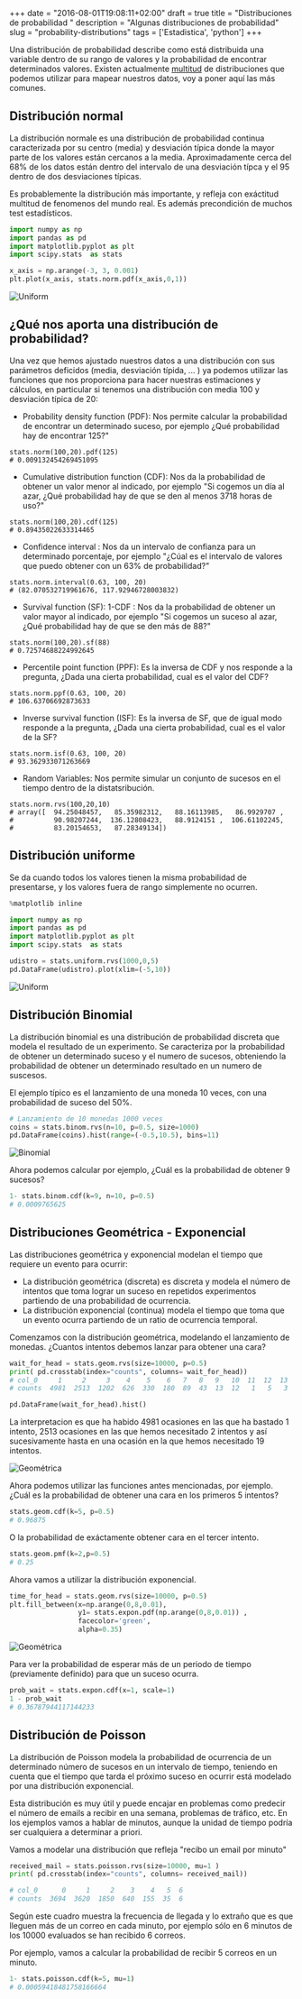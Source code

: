 +++
date = "2016-08-01T19:08:11+02:00"
draft = true
title = "Distribuciones de probabilidad <Python>"
description = "Algunas distribuciones de probabilidad"
slug = "probability-distributions"
tags = ['Estadistica', 'python']
+++

Una distribución de probabilidad describe como está distribuida una variable dentro de su rango de valores y la probabilidad de encontrar determinados valores. Existen actualmente [multitud](http://docs.scipy.org/doc/scipy/reference/stats.html) de distribuciones que podemos utilizar para mapear nuestros datos, voy a poner aquí las más comunes.

## Distribución normal

La distribución normale es una distribución de probabilidad continua caracterizada por su centro (media) y desviación típica donde la mayor parte de los valores están cercanos a la media. Aproximadamente cerca del 68% de los datos están dentro del intervalo de una desviación típca y el 95 dentro de dos desviaciones típicas.

Es probablemente la distribución más importante, y refleja con exáctitud multitud de fenomenos del mundo real. Es además precondición de muchos test estadísticos.

```python
import numpy as np
import pandas as pd
import matplotlib.pyplot as plt
import scipy.stats  as stats

x_axis = np.arange(-3, 3, 0.001)
plt.plot(x_axis, stats.norm.pdf(x_axis,0,1))
```
![Uniform](/images/9_2.png)

## ¿Qué nos aporta una distribución de probabilidad?

Una vez que hemos ajustado nuestros datos a una distribución con sus parámetros deficidos (media, desviación típida, ... ) ya podemos utilizar las funciones que nos proporciona para hacer nuestras estimaciones y cálculos, en particular si tenemos una distribución con media 100 y desviación típica de 20:


* Probability density function (PDF): Nos permite calcular la probabilidad de encontrar un determinado suceso, por ejemplo ¿Qué probabilidad hay de encontrar 125?"

```pyt
stats.norm(100,20).pdf(125)
# 0.009132454269451095
```

* Cumulative distribution function (CDF): Nos da la probabilidad de obtener un valor menor al indicado, por ejemplo "Si cogemos un día al azar, ¿Qué probabilidad hay de que se den al menos 3718 horas de uso?"

```pyt
stats.norm(100,20).cdf(125)
# 0.89435022633314465
```

* Confidence interval : Nos da un intervalo de confianza para un determinado porcentaje, por ejemplo "¿Cúal es el intervalo de valores que puedo obtener con un 63% de probabilidad?"

```pyt
stats.norm.interval(0.63, 100, 20)
# (82.070532719961676, 117.92946728003832)
```

* Survival function (SF): 1-CDF : Nos da la probabilidad de obtener un valor mayor al indicado, por ejemplo "Si cogemos un suceso al azar, ¿Qué probabilidad hay de que se den más de 88?"

```pyt
stats.norm(100,20).sf(88)
# 0.72574688224992645
```

* Percentile point function (PPF): Es la inversa de CDF y nos responde a la pregunta, ¿Dada una cierta probabilidad, cual es el valor del CDF?

```pyt
stats.norm.ppf(0.63, 100, 20)
# 106.63706692873633
```

* Inverse survival function (ISF): Es la inversa de SF, que de igual modo responde a la pregunta, ¿Dada una cierta probabilidad, cual es el valor de la SF?

```pyt
stats.norm.isf(0.63, 100, 20)
# 93.362933071263669
```

* Random Variables: Nos permite simular un conjunto de sucesos en el tiempo dentro de la distatsribución.

```pyt
stats.norm.rvs(100,20,10)
# array([  94.25048457,   85.35982312,   88.16113985,   86.9929707 ,
#          90.98207244,  136.12808423,   88.9124151 ,  106.61102245,
#          83.20154653,   87.28349134])
```



## Distribución uniforme

Se da cuando todos los valores tienen la misma probabilidad de presentarse, y los valores fuera de rango simplemente no ocurren.

```python
%matplotlib inline

import numpy as np
import pandas as pd
import matplotlib.pyplot as plt
import scipy.stats  as stats

udistro = stats.uniform.rvs(1000,0,5)
pd.DataFrame(udistro).plot(xlim=(-5,10))
```

![Uniform](/images/9_1.png)


## Distribución Binomial


La distribución binomial es una distribución de probabilidad discreta que modela el resultado de un experimento. Se caracteriza por la probabilidad de obtener un determinado suceso y el numero de sucesos, obteniendo la probabilidad de obtener un determinado resultado en un numero de suscesos.

El ejemplo típico es el lanzamiento de una moneda 10 veces, con una probabilidad de suceso del 50%.

```python
# Lanzamiento de 10 monedas 1000 veces
coins = stats.binom.rvs(n=10, p=0.5, size=1000)
pd.DataFrame(coins).hist(range=(-0.5,10.5), bins=11)
```

![Binomial](/images/9_3.png)

Ahora podemos calcular por ejemplo, ¿Cuál es la probabilidad de obtener 9 sucesos?

```python
1- stats.binom.cdf(k=9, n=10, p=0.5)
# 0.0009765625
```


## Distribuciones Geométrica - Exponencial

Las distribuciones geométrica y exponencial modelan el tiempo que requiere un evento para ocurrir:

* La distribución geométrica (discreta) es discreta y modela el número de intentos que toma lograr un suceso en repetidos experimentos partiendo de una probabilidad de ocurrencia.
* La distribución exponencial (continua) modela el tiempo que toma que un evento ocurra partiendo de un ratio de ocurrencia temporal.


Comenzamos con la distribución geométrica, modelando el lanzamiento de monedas. ¿Cuantos intentos debemos lanzar para obtener una cara?

```python
wait_for_head = stats.geom.rvs(size=10000, p=0.5)
print( pd.crosstab(index="counts", columns= wait_for_head))
# col_0     1     2     3    4    5    6   7   8   9   10  11  12  13  15  19
# counts  4981  2513  1202  626  330  180  89  43  13  12   1   5   3   1   1

pd.DataFrame(wait_for_head).hist()
```

La interpretacion es que ha habido 4981 ocasiones en las que ha bastado 1 intento, 2513 ocasiones en las que hemos necesitado 2 intentos y así sucesivamente hasta en una ocasión en la que hemos necesitado 19 intentos.

![Geométrica](/images/9_4.png)

Ahora podemos utilizar las funciones antes mencionadas, por ejemplo. ¿Cuál es la probabilidad de obtener una cara en los primeros 5 intentos?

```python
stats.geom.cdf(k=5, p=0.5)
# 0.96875
```

O la probabilidad de exáctamente obtener cara en el tercer intento.

```python
stats.geom.pmf(k=2,p=0.5)
# 0.25
```

Ahora vamos a utilizar la distribución exponencial.

```python
time_for_head = stats.geom.rvs(size=10000, p=0.5)
plt.fill_between(x=np.arange(0,8,0.01),
                 y1= stats.expon.pdf(np.arange(0,8,0.01)) ,
                 facecolor='green',
                 alpha=0.35)
```

![Geométrica](/images/9_5.png)

Para ver la probabilidad de esperar más de un periodo de tiempo (previamente definido) para que un suceso ocurra.
```python
prob_wait = stats.expon.cdf(x=1, scale=1)
1 - prob_wait
# 0.36787944117144233
```

## Distribución de Poisson

La distribución de Poisson modela la probabilidad de ocurrencia de un determinado número de sucesos en un intervalo de tiempo, teniendo en cuenta que el tiempo que tarda el próximo suceso en ocurrir está modelado por una distribución exponencial.

Esta distribución es muy útil y puede encajar en problemas como predecir el número de emails a recibir en una semana, problemas de tráfico, etc. En los ejemplos vamos a hablar de minutos, aunque la unidad de tiempo podría ser cualquiera a determinar a priori.

Vamos a modelar una distribución que refleja "recibo un email por minuto"

```python
received_mail = stats.poisson.rvs(size=10000, mu=1 )
print( pd.crosstab(index="counts", columns= received_mail))

# col_0      0     1     2    3    4   5  6                                    
# counts  3694  3620  1850  640  155  35  6
```

Según este cuadro muestra la frecuencia de llegada y lo extraño que es que lleguen más de un correo en cada minuto, por ejemplo sólo en 6 minutos de los 10000 evaluados se han recibido 6 correos.

Por ejemplo, vamos a calcular la probabilidad de recibir 5 correos en un minuto.

```python
1- stats.poisson.cdf(k=5, mu=1)
# 0.00059418481758166664
```

